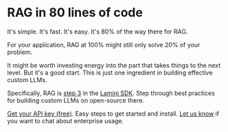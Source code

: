 # RAG in 80 lines of code

It's simple. It's fast. It's easy. It's 80% of the way there for RAG.

For your application, RAG at 100% might still only solve 20% of your problem. 

It might be worth investing energy into the part that takes things to the next level.
But it's a good start. This is just one ingredient in building effective custom LLMs.

Specifically, RAG is [step 3](https://github.com/lamini-ai/lamini-sdk/tree/main/03_RAG) in the [Lamini SDK](https://github.com/lamini-ai/lamini-sdk/tree/main). Step through best practices for building custom LLMs on open-source there.

[Get your API key (free)](https://app.lamini.ai/). Easy steps to get started and install. [Let us know](https://www.lamini.ai/contact) if you want to chat about enterprise usage.